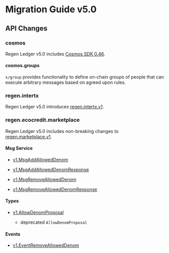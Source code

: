 # Migration Guide v5.0

## API Changes

### cosmos

Regen Ledger v5.0 includes [Cosmos SDK 0.46](https://github.com/cosmos/cosmos-sdk/releases/tag/v0.46.0).

#### cosmos.groups
`x/group` provides functionality to define on-chain groups of people that can execute arbitrary messages based on agreed upon rules.

### regen.intertx

Regen Ledger v5.0 introduces [regen.intertx.v1](https://buf.build/regen/regen-ledger/docs/main:regen.data.v1).

### regen.ecocredit.marketplace

Regen Ledger v5.0 includes non-breaking changes to [regen.marketplace.v1](https://buf.build/regen/regen-ledger/docs/main:regen.ecocredit.marketplace.v1).

#### Msg Service

- [v1.MsgAddAllowedDenom](https://buf.build/regen/regen-ledger/docs/main:regen.ecocredit.basket.v1#regen.ecocredit.marketplace.v1.MsgAddAllowedDenom)

- [v1.MsgAddAllowedDenomResponse](https://buf.build/regen/regen-ledger/docs/main:regen.ecocredit.basket.v1#regen.ecocredit.marketplace.v1.MsgAddAllowedDenomResponse)

- [v1.MsgRemoveAllowedDenom](https://buf.build/regen/regen-ledger/docs/main:regen.ecocredit.basket.v1#regen.ecocredit.marketplace.v1.MsgRemoveAllowedDenom)

- [v1.MsgRemoveAllowedDenomResponse](https://buf.build/regen/regen-ledger/docs/main:regen.ecocredit.basket.v1#regen.ecocredit.marketplace.v1.MsgRemoveAllowedDenomResponse)

#### Types

- [v1.AllowDenomProposal](https://buf.build/regen/regen-ledger/docs/main:regen.ecocredit.basket.v1#regen.ecocredit.marketplace.v1.AllowDenomProposal)

  - deprecated `AllowDenomProposal`

#### Events

- [v1.EventRemoveAllowedDenom](https://buf.build/regen/regen-ledger/docs/main:regen.ecocredit.basket.v1#regen.ecocredit.marketplace.v1.EventRemoveAllowedDenom)
